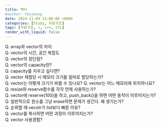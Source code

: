 ```yaml
---
title: 벡터
#author: Yoojeong
date: 2024-11-09 13:00:00 +0800
categories: [Study, 자료구조]
tags: [자료구조, c, c++, STL]
render_with_liquid: false
---
```



Q. array와 vector의 차이    
Q. vector의 시간, 공간 복잡도  
Q. vector의 장단점?  
Q. vector의 capacity란?   
Q. capacity를 지우고 싶다면?  
Q. vector 재할당 시 메모리 크기를 얼마로 할당하는가?  
Q. vector는 어떻게 크기가 바뀔 수 있나요?
Q. vector는 어느 메모리에 위치하나요?  
Q. resize와 reserve함수를 각각 언제 사용하는가?   
Q. vector에 reserve(100)을 하고, push_back()을 하면 어떤 동작이 이루어지는가?  
Q. 일반적으로 원소를 그냥 erase하면 문제가 생긴다. 왜 생기는가?  
Q. 순회할 때 vecotr가 list보다 빠른 이유?  
Q. vector를 복사하면 어떤 과정이 이루어지는가?    
Q. vector 사용경험?  